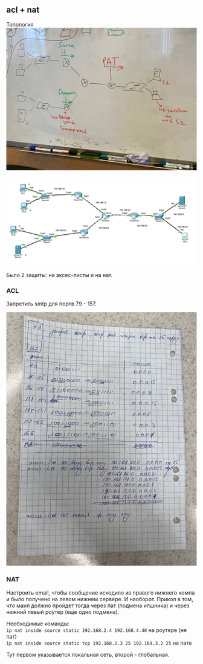 ## acl + nat

Топология  
![Интерфейс](pic-1.jpeg)

![Интерфейс](pic-2.png)

Было 2 защиты: на аксес-листы и на нат.  
### ACL  
Запретить smtp для портв 79 - 157.

![Интерфейс](acl.jpeg)

### NAT  
Настроить email, чтобы сообщение исходило из правого нижнего компа и было получено на левом нижнем сервере. И наоборот. Прикол в том, что маил должно пройдет тогда через пат (подмена ипшника) и через нижний левый роутер (еще одно подмена).

Необходимые команды:  
``` ip nat inside source static 192.168.2.4 192.168.4.40 ``` на роутере (не пат)  
``` ip nat inside source static tcp 192.168.2.3 25 192.169.3.2 25 ``` на пате  

 Тут первом указывается локальная сеть, второй - глобальная.
